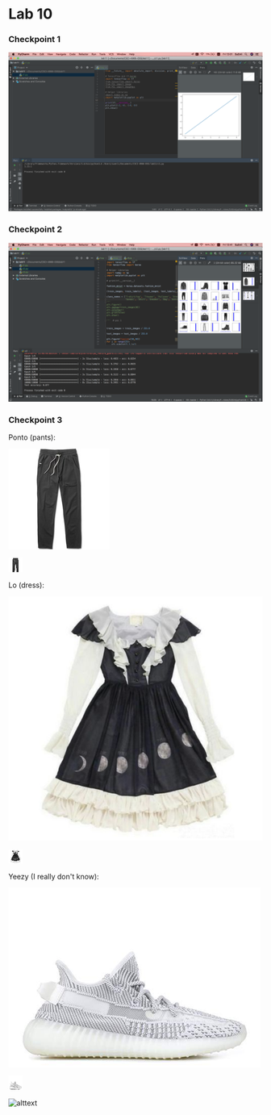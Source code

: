 # Lab 10 

### Checkpoint 1

![alttext](c1.png)

### Checkpoint 2

![alttext](c2.png)

### Checkpoint 3

Ponto (pants):  

![alttext](ponto.jpg)


![alttext](g1.png)


Lo (dress): 

![alttext](LO.png)

![alttext](g2.png)

Yeezy (I really don't know):  

![alttext](yeezy.jpg)

![alttext](g3.png)


![alttext](c4.png)

